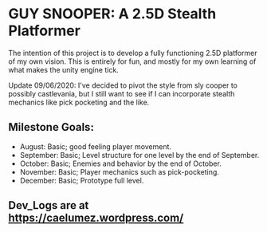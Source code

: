 # GUY SNOOPER: A 2.5D Stealth Platformer
The intention of this project is to develop a fully functioning 2.5D platformer of my own vision. This is entirely for fun, and mostly for my own learning of what makes the unity engine tick.

Update 09/06/2020: I've decided to pivot the style from sly cooper to possibly castlevania, but I still want to see if I can incorporate stealth mechanics like pick pocketing and the like.

## Milestone Goals:

- August: Basic; good feeling player movement.
- September: Basic; Level structure for one level by the end of September.
- October: Basic; Enemies and behavior by the end of October.
- November: Basic; Player mechanics such as pick-pocketing.
- December: Basic; Prototype full level.

## Dev_Logs are at https://caelumez.wordpress.com/



